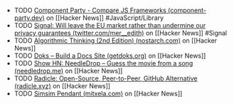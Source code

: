 - TODO [Component Party - Compare JS Frameworks (component-party.dev)](https://news.ycombinator.com/item?id=37166073) on [[Hacker News]] #JavaScript/Library
- TODO [Signal: Will leave the EU market rather than undermine our privacy guarantees (twitter.com/mer__edith)](https://news.ycombinator.com/item?id=40551260) on [[Hacker News]] #Signal
- TODO [Algorithmic Thinking (2nd Edition) (nostarch.com)](https://news.ycombinator.com/item?id=39578007) on [[Hacker News]]
- TODO [Doks – Build a Docs Site (getdoks.org)](https://news.ycombinator.com/item?id=39605670) on [[Hacker News]]
- TODO [Show HN: NeedleDrop – Guess the movie from a song (needledrop.me)](https://news.ycombinator.com/item?id=39604245) on [[Hacker News]]
- TODO [Radicle: Open-Source, Peer-to-Peer, GitHub Alternative (radicle.xyz)](https://news.ycombinator.com/item?id=39600810) on [[Hacker News]]
- TODO [Simsim Pendant (mitxela.com)](https://news.ycombinator.com/item?id=39607300) on [[Hacker News]]
